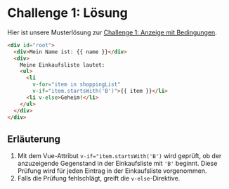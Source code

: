 # Challenge 1: Lösung

Hier ist unsere Musterlösung zur [Challenge 1: Anzeige mit Bedingungen](04_Challenge_1_-_Anzeige_mit_Bedingungen.md).

```html
<div id="root">
  <div>Mein Name ist: {{ name }}</div>
  <div>
    Meine Einkaufsliste lautet:
    <ul>
      <li
        v-for="item in shoppingList"
        v-if="item.startsWith('B')">{{ item }}</li>
      <li v-else>Geheim!</li>
    </ul>
  </div>
</div>
```

## Erläuterung

1. Mit dem Vue-Attribut `v-if="item.startsWith('B')` wird geprüft, ob der anzuzeigende Gegenstand in der Einkaufsliste mit `'B'` beginnt. Diese Prüfung wird für jeden Eintrag in der Einkaufsliste vorgenommen.
2. Falls die Prüfung fehlschlägt, greift die `v-else`-Direktive.